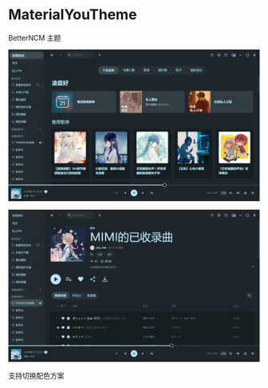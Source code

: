# MaterialYouTheme
BetterNCM 主题

![preview](src/preview.jpg)

![preview](src/preview2.jpg)

支持切换配色方案